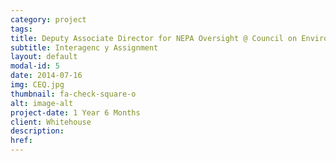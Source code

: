 ```yaml
---
category: project
tags:
title: Deputy Associate Director for NEPA Oversight @ Council on Environmental Quality
subtitle: Interagenc y Assignment
layout: default
modal-id: 5
date: 2014-07-16
img: CEQ.jpg
thumbnail: fa-check-square-o
alt: image-alt
project-date: 1 Year 6 Months
client: Whitehouse
description:
href:
---
```

